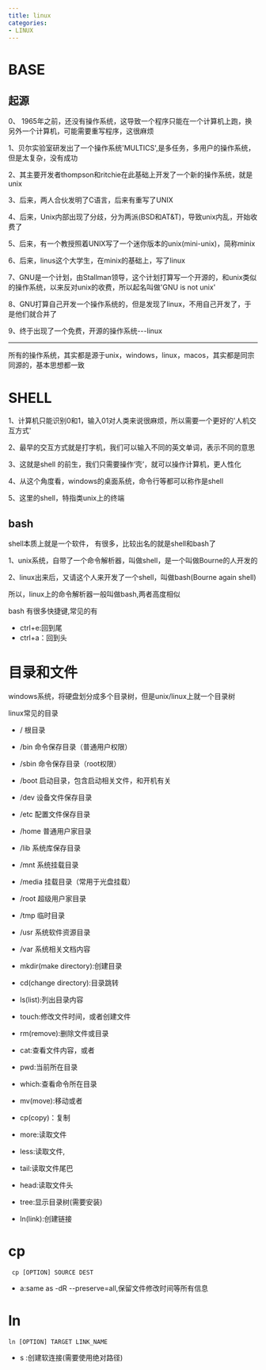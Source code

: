 ```yaml
---
title: linux
categories: 
- LINUX
---
```


# BASE
## 起源

0、 1965年之前，还没有操作系统，这导致一个程序只能在一个计算机上跑，换另外一个计算机，可能需要重写程序，这很麻烦

1、贝尔实验室研发出了一个操作系统'MULTICS',是多任务，多用户的操作系统，但是太复杂，没有成功

2、其主要开发者thompson和ritchie在此基础上开发了一个新的操作系统，就是unix

3、后来，两人合伙发明了C语言，后来有重写了UNIX

4、后来，Unix内部出现了分歧，分为两派(BSD和AT&T)，导致unix内乱，开始收费了

5、后来，有一个教授照着UNIX写了一个迷你版本的unix(mini-unix)，简称minix

6、后来，linus这个大学生，在minix的基础上，写了linux

7、GNU是一个计划，由Stallman领导，这个计划打算写一个开源的，和unix类似的操作系统，以来反对unix的收费，所以起名叫做'GNU is not unix'

8、GNU打算自己开发一个操作系统的，但是发现了linux，不用自己开发了，于是他们就合并了

9、终于出现了一个免费，开源的操作系统---linux


----------------

所有的操作系统，其实都是源于unix，windows，linux，macos，其实都是同宗同源的，基本思想都一致

# SHELL



1、计算机只能识别0和1，输入01对人类来说很麻烦，所以需要一个更好的'人机交互方式'

2、最早的交互方式就是打字机，我们可以输入不同的英文单词，表示不同的意思

3、这就是shell 的前生，我们只需要操作‘壳’，就可以操作计算机，更人性化

4、从这个角度看，windows的桌面系统，命令行等都可以称作是shell

5、这里的shell，特指类unix上的终端



## bash


shell本质上就是一个软件， 有很多，比较出名的就是shell和bash了

1、unix系统，自带了一个命令解析器，叫做shell，是一个叫做Bourne的人开发的

2、linux出来后，又请这个人来开发了一个shell，叫做bash(Bourne again shell)

所以，linux上的命令解析器一般叫做bash,两者高度相似

bash 有很多快捷键,常见的有

- ctrl+e:回到尾
- ctrl+a：回到头


# 目录和文件

windows系统，将硬盘划分成多个目录树，但是unix/linux上就一个目录树

linux常见的目录


- / 根目录
- /bin 命令保存目录（普通用户权限）
- /sbin 命令保存目录（root权限）
- /boot 启动目录，包含启动相关文件，和开机有关
- /dev 设备文件保存目录
- /etc 配置文件保存目录
- /home 普通用户家目录
- /lib 系统库保存目录
- /mnt 系统挂载目录
- /media 挂载目录（常用于光盘挂载）
- /root 超级用户家目录
- /tmp 临时目录
- /usr 系统软件资源目录
- /var 系统相关文档内容





- mkdir(make directory):创建目录
- cd(change directory):目录跳转
- ls(list):列出目录内容
- touch:修改文件时间，或者创建文件
- rm(remove):删除文件或目录
- cat:查看文件内容，或者
- pwd:当前所在目录
- which:查看命令所在目录
- mv(move):移动或者
- cp(copy)：复制
- more:读取文件
- less:读取文件,
- tail:读取文件尾巴
- head:读取文件头
- tree:显示目录树(需要安装)
- ln(link):创建链接


# cp

```
 cp [OPTION] SOURCE DEST 
```
- a:same as -dR --preserve=all,保留文件修改时间等所有信息


# ln

```
ln [OPTION] TARGET LINK_NAME
```
- s :创建软连接(需要使用绝对路径)



